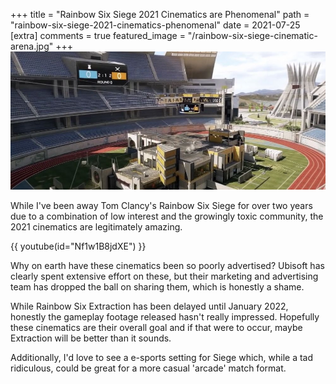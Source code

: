 +++
title = "Rainbow Six Siege 2021 Cinematics are Phenomenal"
path = "rainbow-six-siege-2021-cinematics-phenomenal"
date = 2021-07-25
[extra]
comments = true
featured_image = "/rainbow-six-siege-cinematic-arena.jpg"
+++
![Rainbow Six Siege 2021 Cinematic Arena](/rainbow-six-siege-cinematic-arena.jpg "Rainbow Six Siege 2021 Cinematic Arena")

While I've been away Tom Clancy's Rainbow Six Siege for over two years due to a combination of low interest and the growingly toxic community, the 2021 cinematics are legitimately amazing.
<!-- more -->

{{ youtube(id="Nf1w1B8jdXE") }}

Why on earth have these cinematics been so poorly advertised? Ubisoft has clearly spent extensive effort on these, but their marketing and advertising team has dropped the ball on sharing them, which is honestly a shame.

While Rainbow Six Extraction has been delayed until January 2022, honestly the gameplay footage released hasn't really impressed. Hopefully these cinematics are their overall goal and if that were to occur, maybe Extraction will be better than it sounds.

Additionally, I'd love to see a e-sports setting for Siege which, while a tad ridiculous, could be great for a more casual 'arcade' match format.